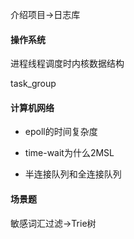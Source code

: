 介绍项目->日志库

#### 操作系统

进程线程调度时内核数据结构

task_group





#### 计算机网络

* epoll的时间复杂度

* time-wait为什么2MSL

* 半连接队列和全连接队列

  



#### 场景题

敏感词汇过滤->Trie树